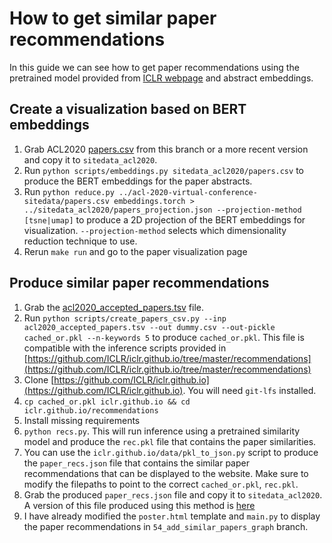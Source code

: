 # How to get similar paper recommendations

In this guide we can see how to get paper recommendations using the pretrained model provided
from [ICLR webpage](https://github.com/ICLR/iclr.github.io/tree/master/recommendations) and abstract embeddings.



## Create a visualization based on BERT embeddings

1. Grab ACL2020
   [papers.csv](https://github.com/acl-org/acl-2020-virtual-conference-sitedata/blob/add_acl2020_accepted_papers_tsv/papers.csv)
   from this branch or a more recent version and copy it to `sitedata_acl2020`.
2. Run `python scripts/embeddings.py sitedata_acl2020/papers.csv` to produce the BERT embeddings
   for the paper abstracts.
3. Run `python reduce.py ../acl-2020-virtual-conference-sitedata/papers.csv embeddings.torch > ../sitedata_acl2020/papers_projection.json --projection-method [tsne|umap]`
   to produce a 2D projection of the BERT embeddings for visualization. `--projection-method`
   selects which dimensionality reduction technique to use.
4. Rerun `make run` and go to the paper visualization page


## Produce similar paper recommendations

1. Grab the
   [acl2020\_accepted\_papers.tsv](https://github.com/acl-org/acl-2020-virtual-conference-sitedata/blob/add_acl2020_accepted_papers_tsv/acl2020_accepted_papers.tsv)
   file.
2. Run `python scripts/create_papers_csv.py --inp acl2020_accepted_papers.tsv --out dummy.csv --out-pickle cached_or.pkl --n-keywords 5` to produce `cached_or.pkl`.
   This file is compatible with the inference scripts provided in [https://github.com/ICLR/iclr.github.io/tree/master/recommendations](https://github.com/ICLR/iclr.github.io/tree/master/recommendations)
3. Clone [https://github.com/ICLR/iclr.github.io](https://github.com/ICLR/iclr.github.io). You will
   need `git-lfs` installed.
4. `cp cached_or.pkl iclr.github.io && cd iclr.github.io/recommendations`
5. Install missing requirements
6. `python recs.py`. This will run inference using a pretrained similarity model and produce the
   `rec.pkl` file that contains the paper similarities.
7. You can use the `iclr.github.io/data/pkl_to_json.py` script to produce the `paper_recs.json`
   file that contains the similar paper recommendations that can be displayed to the website. Make
   sure to modify the filepaths to point to the correct `cached_or.pkl`, `rec.pkl`.
8. Grab the produced `paper_recs.json` file and copy it to `sitedata_acl2020`. A version of this file
   produced using this method is
   [here](https://github.com/acl-org/acl-2020-virtual-conference-sitedata/blob/add_acl2020_accepted_papers_tsv/paper_recs.json)
9. I have already modified the `poster.html` template and `main.py` to display the paper
   recommendations in `54_add_similar_papers_graph` branch.
